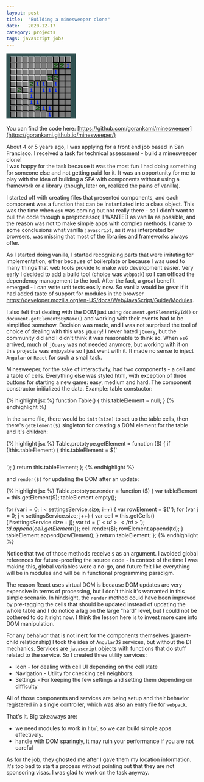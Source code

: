 ```yaml
---
layout: post
title:  "Building a minesweeper clone"
date:   2020-12-17
category: projects
tags: javascript jobs
---
```


![Minesweeper thumbnail](/assets/minesweeper-thumb.png)

You can find the code here: [https://github.com/gorankami/minesweeper](https://gorankami.github.io/minesweeper/)

About 4 or 5 years ago, I was applying for a front end job based in San Francisco. I received a task for technical assessment - build a minesweeper clone!  
I was happy for the task because it was the most fun I had doing something for someone else and not getting paid for it. It was an opportunity for me to play with 
the idea of building a SPA with components without using a framework or a library (though, later on, realized the pains of vanilla).

I started off with creating files that presented components, and each component was a function that can be instantiated into a class object. 
This was the time when `es6` was coming but not really there - so I didn't want to pull the code through a preprocessor, I WANTED as vanilla as possible, 
and the reason was not to make simple apps with complex methods. I came to some conclusions what vanilla `javascript`, as it was interpreted by browsers, 
was missing that most of the libraries and frameworks always offer.

As I started doing vanilla, I started recognizing parts that were irritating for implementation, either because of boilerplate or because I was used to many things 
that web tools provide to make web development easier. Very early I decided to add a build tool (choice was `webpack`) so I can offload the dependency management to the 
tool. After the fact, a great benefit emerged - I can write unit tests easily now. So vanilla would be great if it had added taste of support for modules in the 
browser https://developer.mozilla.org/en-US/docs/Web/JavaScript/Guide/Modules. 

I also felt that dealing with the DOM just using `document.getElementById()` or `document.getElementsByName()` and working with their events had to be simplified somehow. 
Decision was made, and I was not surprised the tool of choice of dealing with this was `jQuery`! I never hated `jQuery`, but the community did and I didn't think it was 
reasonable to think so. When `es6` arrived, much of `jQuery` was not needed anymore, but working with it on this projects was enjoyable so I just went with it. It made no 
sense to inject `Angular` or `React` for such a small task.

Minesweeper, for the sake of interactivity, had two components - a cell and a table of cells. Everything else was styled html, with exception of three buttons for 
starting a new game: easy, medium and hard. The component constructor initialized the data. Example: table constuctor:

{% highlight jsx %}
function Table() {
	this.tableElement = null;
}
{% endhighlight %}

In the same file, there would be `init(size)` to set up the table cells, then there's `getElement($)` singleton for creating a DOM element for the table and it's children:

{% highlight jsx %}
Table.prototype.getElement = function ($) {
  if (!this.tableElement) {
    this.tableElement = $('<table></table>');
  }
  return this.tableElement;
};
{% endhighlight %}

 and `render($)` for updating the DOM after an update:

{% highlight jsx %}
Table.prototype.render = function ($) {
  var tableElement = this.getElement($);
  tableElement.empty();

  for (var i = 0; i < settingsService.size; i++) {
    var rowElement = $('<tr></tr>');
    for (var j = 0; j < settingsService.size; j++) {
      var cell = this.getCells()[i*settingsService.size + j];
      var td = $('<td></td>');
      td.append(cell.getElement($));
      cell.render($);
      rowElement.append(td);
    }
    tableElement.append(rowElement);
  }
  return tableElement;
};
{% endhighlight %}

Notice that two of those methods receive `$` as an argument. I avoided global references for future-proofing the source code - in context of the time I was making this, global variables were a no-go, and future felt like everything will be in modules and will be in functional programming paradigm. 

The reason React uses virtual DOM is because DOM updates are very expensive in terms of processing, 
but I don't think it's warranted in this simple scenario. In hindsight, the `render` method could have been improved by pre-tagging the cells that should be updated instead of updating the whole table and I do notice a lag on the large "hard" level, but I could not be bothered to do it right now. I think the lesson here is to invest more care into DOM manipulation.

For any behaivor that is not inert for the components themselves (parent-child relationship) I took the idea of `AngularJS`
services, but without the DI mechanics. Services are `javascript` objects with functions that do stuff related to the service. So I created three utility services:
* Icon - for dealing with cell UI depending on the cell state
* Navigation - Utility for checking cell neighbors.
* Settings -  For keeping the few settings and setting them depending on difficulty

All of those components and services are being setup and their behavior registered in a single controller, which was also an entry file for `webpack`. 

That's it. Big takeaways are:
* we need modules to work in `html` so we can build simple apps effectively.
* handle with DOM sparingly, it may ruin your performance if you are not careful

As for the job, they ghosted me after I gave them my location information. It's too bad to start a process without pointing out that they are not sponsoring visas. I was glad to work on the task anyway.
